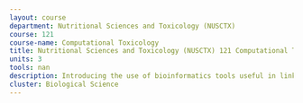```yaml
---
layout: course 
department: Nutritional Sciences and Toxicology (NUSCTX)
course: 121
course-name: Computational Toxicology
title: Nutritional Sciences and Toxicology (NUSCTX) 121 Computational Toxicology
units: 3
tools: nan
description: Introducing the use of bioinformatics tools useful in linking the molecular structure of chemicals to the toxicity they induce in biological systems. Discussions on the highly interactive process of collecting, organizing, and assimilating chemistry and toxicology information - and the use of computer programs to visualize, browse, and interpret this information to discover chemical structure-toxicity correlations. The importance of these concepts in drug discovery and development and food safety will be emphasized.
cluster: Biological Science
---
```

